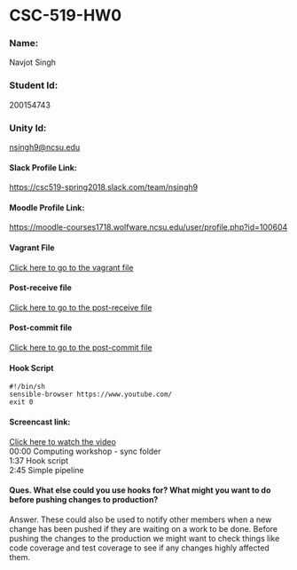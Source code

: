 # CSC-519-HW0

### Name:                                                          
Navjot Singh 

### Student Id:
200154743
### Unity Id: 
nsingh9@ncsu.edu

#### Slack Profile Link: 
https://csc519-spring2018.slack.com/team/nsingh9

#### Moodle Profile Link: 
https://moodle-courses1718.wolfware.ncsu.edu/user/profile.php?id=100604


#### Vagrant File
[Click here to go to the vagrant file](https://github.ncsu.edu/nsingh9/CSC-519-HW0/blob/master/Vagrantfile)

#### Post-receive file
[Click here to go to the post-receive file](https://github.ncsu.edu/nsingh9/CSC-519-HW0/blob/master/post-receive)

#### Post-commit file
[Click here to go to the post-commit file](https://github.ncsu.edu/nsingh9/CSC-519-HW0/blob/master/post-commit)

#### Hook Script
```shell
#!/bin/sh
sensible-browser https://www.youtube.com/
exit 0
```


#### Screencast link:
[Click here to watch the video](https://www.youtube.com/watch?v=BRO5zzdeZoM)  
00:00 Computing workshop - sync folder  
1:37 Hook script  
2:45 Simple pipeline  

#### Ques. What else could you use hooks for? What might you want to do before pushing changes to production?
Answer. These could also be used to notify other members when a new change has been pushed if they are waiting on a work to be done. Before pushing the changes to the production we might want to check things like code coverage and test coverage to see if any changes highly affected them.
